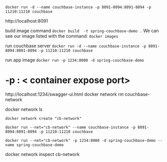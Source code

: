`docker run -d --name couchbase-instance -p 8091-8094:8091-8094 -p 11210:11210 couchbase`

http://localhost:8091


build image command
`docker build  -t spring-couchbase-demo .`
We can see our image listed with the command:
`docker images `

run couchbase server
`docker run -d --name couchbase-instance -p 8091-8094:8091-8094 -p 11210:11210 couchbase`

run app image
`docker run -p 1234:8080 -d spring-couchbase-demo`
# -p  <Host Port> : <  container expose port>

http://localhost:1234/swagger-ui.html
docker network rm couchbase-network

docker network ls

`docker network create "cb-network"`

`docker run --net="cb-network" --name couchbase-instance -p 8091-8094:8091-8094 -p 11210:11210 couchbase`

`docker run --net="cb-network" -p 1234:8080 -d spring-couchbase-demo --name spring-couchbase-demo`


docker network inspect cb-network


